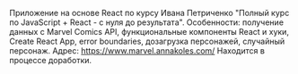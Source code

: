 Приложение на основе React по курсу Ивана Петриченко "Полный курс по JavaScript + React - с нуля до результата".
Особенности: получение данных с Marvel Comics API, функциональные компоненты React и хуки, Create React App,
error boundaries, дозагрузка персонажей, случайный персонаж.
Адрес: https://www.marvel.annakoles.com/
Находится в процессе доработки.
